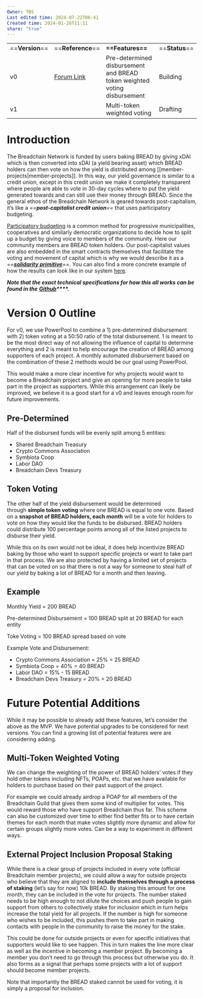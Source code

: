 ```yaml
---
Owner: TBS
Last edited time: 2024-07-22T06:41
Created time: 2024-01-26T11:11
share: "true"
---
```

|                 |                                                                                                  |                                                                          |                |
| --------------- | ------------------------------------------------------------------------------------------------ | ------------------------------------------------------------------------ | -------------- |
| ==**Version**== | ==**Reference**==                                                                                | **==Features==**                                                         | ==**Status**== |
| v0              | [Forum Link](https://forum.breadchain.xyz/t/rfc-starting-v0-yield-fund-disbursement-proposal/33) | Pre-determined disbursement and BREAD token weighted voting disbursement | Building       |
| v1              |                                                                                                  | Multi-token weighted voting                                              | Drafting       |

# Introduction

The Breadchain Network is funded by users baking BREAD by giving xDAI which is then converted into sDAI (a yield bearing asset) which BREAD holders can then vote on how the yield is distributed among [[member-projects|member-projects]]. In this way, our yield governance is similar to a credit union, except in this credit union we make it completely transparent where people are able to vote in 30-day cycles where to put the yield generated towards and can still use their money through BREAD. Since the general ethos of the Breadchain Network is geared towards post-capitalism, it’s like a _==**post-capitalist credit union**==_ that uses participatory budgeting.

[Participatory budgeting](https://en.wikipedia.org/wiki/Participatory_budgeting) is a common method for progressive municipalities, cooperatives and similarly democratic organizations to decide how to split up a budget by giving voice to members of the community. Here our community members are BREAD token holders. Our post-capitalist values are also embedded in the smart contracts themselves that facilitate the voting and movement of capital which is why we would describe it as a _==**[solidarity primitive](https://breadchain.mirror.xyz/nwQx4CqPAcwZ5zSNB2_K25N1quOF1NGcKaYcS3S33CA)**==_. You can also find a more concrete example of how the results can look like in our system [here](https://breadchain.mirror.xyz/BMIPx1uJozXLoSTY1bBq5ua6X3qS8qZf5rXUC_fKdjo).

_**Note that the exact technical specifications for how this all works can be found in the** **[Github](https://github.com/breadchaincoop)****.**_

# Version 0 Outline

For v0, we use PowerPool to combine a 1) pre-determined disbursement with 2) token voting at a 50:50 ratio of the total disbursement. 1 is meant to be the most direct way of not allowing the influence of capital to determine everything and 2 is meant to help encourage the creation of BREAD among supporters of each project. A monthly automated disbursement based on the combination of these 2 methods would be our goal using PowerPool.

This would make a more clear incentive for why projects would want to become a Breadchain project and give an opening for more people to take part in the project as supporters. While this arrangement can likely be improved, we believe it is a good start for a v0 and leaves enough room for future improvements.

## Pre-Determined

Half of the disbursed funds will be evenly split among 5 entities:

- Shared Breadchain Treasury
- Crypto Commons Association
- Symbiota Coop
- Labor DAO
- Breadchain Devs Treasury

  

## Token Voting

The other half of the yield disbursement would be determined through **simple token voting** where one BREAD is equal to one vote. Based on a **snapshot of BREAD holders, each month** will be a vote for holders to vote on how they would like the funds to be disbursed. BREAD holders could distribute 100 percentage points among all of the listed projects to disburse their yield.

While this on its own would not be ideal, it does help incentivize BREAD baking by those who want to support specific projects or want to take part in that process. We are also protected by having a limited set of projects that can be voted on so that there is not a way for someone to steal half of our yield by baking a lot of BREAD for a month and then leaving.

## Example

Monthly Yield = 200 BREAD

Pre-determined Disbursement = 100 BREAD split at 20 BREAD for each entity

Toke Voting = 100 BREAD spread based on vote

Example Vote and Disbursement:

- Crypto Commons Association = 25% = 25 BREAD
- Symbiota Coop = 40% = 40 BREAD
- Labor DAO = 15% - 15 BREAD
- Breadchain Devs Treasury = 20% = 20 BREAD

# Future Potential Additions

While it may be possible to already add these features, let’s consider the above as the MVP. We have potential upgrades to be considered for next versions. You can find a growing list of potential features were are considering adding.

## Multi-Token Weighted Voting

We can change the weighting of the power of BREAD holders’ votes if they hold other tokens including NFTs, POAPs, etc. that we have available for holders to purchase based on their past support of the project.

For example we could already airdrop a POAP for all members of the Breadchain Guild that gives them some kind of multiplier for votes. This would reward those who have support Breadchain thus far. This scheme can also be customized over time to either find better fits or to have certain themes for each month that make votes slightly more dynamic and allow for certain groups slightly more votes. Can be a way to experiment in different ways.

## External Project Inclusion Proposal Staking

While there is a clear group of projects included in every vote (official Breadchain member projects), we could allow a way for outside projects who believe that they are aligned to **include themselves through a process of staking** (let’s say for now) 10k BREAD. By staking this amount for one month, they can be included in the vote for projects. The number staked needs to be high enough to not dilute the choices and push people to gain support from others to collectively stake for inclusion which in turn helps increase the total yield for all projects. If the number is high for someone who wishes to be included, this pushes them to take part in making contacts with people in the community to raise the money for the stake.

This could be done for outside projects or even for specific initiatives that supporters would like to see happen. This in turn makes the line more clear as well as the incentive in becoming a member project. By becoming a member you don’t need to go through this process but otherwise you do. It also forms as a signal that perhaps some projects with a lot of support should become member projects.

Note that importantly the BREAD staked cannot be used for voting, it is simply a proposal for inclusion.